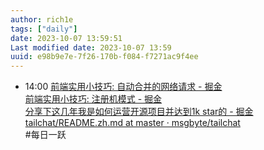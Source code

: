 ```yaml
---
author: rich1e
tags: ["daily"]
date: 2023-10-07 13:59:51
Last modified date: 2023-10-07 13:59
uuid: e98b9e7e-7f26-170b-f084-f7271ac9f4ee
---
```


- 14:00 [前端实用小技巧: 自动合并的网络请求 - 掘金](https://juejin.cn/post/7259275893796388925?utm_source=gold_browser_extension)<br>[前端实用小技巧: 注册机模式 - 掘金](https://juejin.cn/post/7265517464833654836)<br>[分享下这几年我是如何运营开源项目并达到1k star的 - 掘金](https://juejin.cn/post/7251786870186344509)<br>[tailchat/README.zh.md at master · msgbyte/tailchat](https://github.com/msgbyte/tailchat/blob/master/README.zh.md)<br>#每日一跃